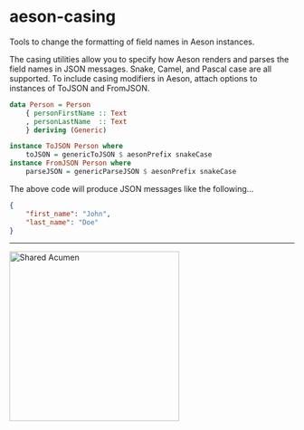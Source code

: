 # aeson-casing
Tools to change the formatting of field names in Aeson instances.

The casing utilities allow you to specify how Aeson renders and parses
the field names in JSON messages. Snake, Camel, and Pascal case are all
supported. To include casing modifiers in Aeson, attach options to instances
of ToJSON and FromJSON.

```haskell
data Person = Person
    { personFirstName :: Text
    , personLastName  :: Text
    } deriving (Generic)

instance ToJSON Person where
    toJSON = genericToJSON $ aesonPrefix snakeCase
instance FromJSON Person where
    parseJSON = genericParseJSON $ aesonPrefix snakeCase
```

The above code will produce JSON messages like the following...

```json
{
    "first_name": "John",
    "last_name": "Doe"
}
```
- - -
<img alt="Shared Acumen" src="http://images.sharedacumen.com/logo-github.svg" width="300px"/>

